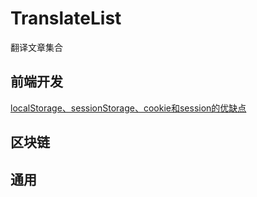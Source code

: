 # TranslateList
翻译文章集合

## 前端开发
[localStorage、sessionStorage、cookie和session的优缺点](https://github.com/perry2008084/TranslateList/blob/master/FrontEnd/localstorage_sessionstorage_cookie_and_session.md)

## 区块链

## 通用